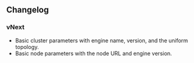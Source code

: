 ## Changelog

### vNext

- Basic cluster parameters with engine name, version, and the uniform topology.
- Basic node parameters with the node URL and engine version.


